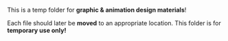 This is a temp folder for  **graphic & animation design materials**!

Each file should later be **moved** to an appropriate location. 
This folder is for **temporary use only!**
